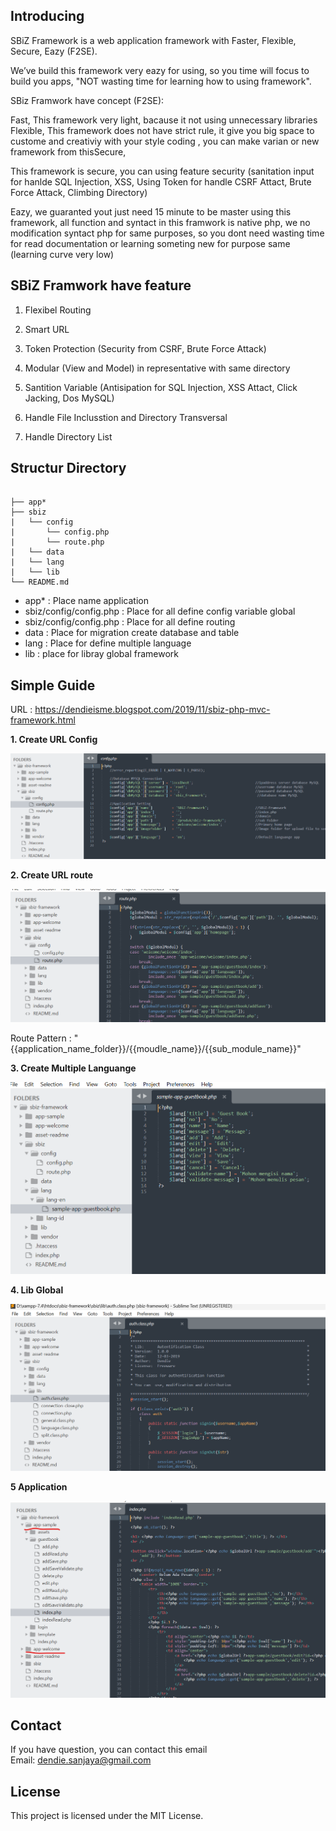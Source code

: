 ## Introducing
SBiZ Framework is a web application framework with Faster, Flexible, Secure, Eazy  (F2SE).

We’ve build this framework very eazy for using, so you time will focus to build you apps, "NOT wasting time for learning how to using framework".

SBiz Framwork have concept (F2SE):

Fast, This framework very light, bacause it not using unnecessary libraries
Flexible, This framework does not have strict rule, it give you big space to custome and creativiy with your style coding ,
you can make  varian or new framework from thisSecure, 

This framework is secure, you can using feature security (sanitation input for hanlde SQL Injection, XSS, Using Token for handle CSRF Attact, Brute Force Attack, Climbing Directory)

Eazy, we guaranted yout just need 15 minute to be master using this framework, all function and syntact in this framwork is native php, we no modification syntact php for same purposes, 
so  you dont need wasting time for read documentation or learning someting new for purpose same (learning curve very low)

##  SBiZ Framwork have feature

1. Flexibel Routing

2. Smart URL

3. Token Protection (Security from CSRF, Brute Force Attack)

4. Modular (View and Model) in representative with same directory

5. Santition Variable (Antisipation for SQL Injection, XSS Attact, Click Jacking, Dos MySQL)

6. Handle File Inclusstion and Directory Transversal

7. Handle Directory List

## Structur Directory
<pre><code>
├── app*
├── sbiz
|   └── config
|       └── config.php
|       └── route.php    
|   └── data
|   └── lang    
|   └── lib
└── README.md
</code></pre>

- app*                     : Place name application
- sbiz/config/config.php   : Place for all define config variable global
- sbiz/config/config.php   : Place for all define routing 
- data                     : Place for migration create database and table
- lang                     : Place for define multiple language
- lib                      :  place for libray global framework 



## Simple Guide 
URL : https://dendieisme.blogspot.com/2019/11/sbiz-php-mvc-framework.html

**1. Create URL Config**

![Sampe Get API](./asset-readme/1.png)

**2. Create URL route**

![Sampe Get API](./asset-readme/2.png)

Route Pattern : "{{application_name_folder}}/{{moudle_name}}/{{sub_module_name}}"

**3. Create Multiple Languange**

![Sampe Get API](./asset-readme/3.png)

**4. Lib Global**

![Sampe Get API](./asset-readme/4.png)

**5 Application**

![Sampe Get API](./asset-readme/5.png)

## Contact

If you have question, you can contact this email   
Email: dendie.sanjaya@gmail.com

## License

This project is licensed under the MIT License.
